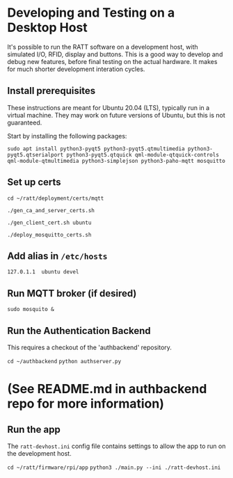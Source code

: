 
# Developing and Testing on a Desktop Host

It's possible to run the RATT software on a development host, with simulated I/O, RFID, display and buttons.  This is a good way to develop and debug new features, before final testing on the actual hardware.  It makes for much shorter development interation cycles.

## Install prerequisites

These instructions are meant for Ubuntu 20.04 (LTS), typically run in a virtual machine.  They may work on future versions of Ubuntu, but this is not guaranteed.

Start by installing the following packages:

`sudo apt install python3-pyqt5 python3-pyqt5.qtmultimedia python3-pyqt5.qtserialport python3-pyqt5.qtquick qml-module-qtquick-controls qml-module-qtmultimedia python3-simplejson python3-paho-mqtt mosquitto`


## Set up certs

`cd ~/ratt/deployment/certs/mqtt`

`./gen_ca_and_server_certs.sh`

`./gen_client_cert.sh ubuntu`

`./deploy_mosquitto_certs.sh`

## Add alias in `/etc/hosts`

`127.0.1.1	ubuntu devel`

## Run MQTT broker (if desired)

`sudo mosquito &`

## Run the Authentication Backend

This requires a checkout of the 'authbackend' repository.

`cd ~/authbackend`
`python authserver.py`
# (See README.md in authbackend repo for more information)

## Run the app

The `ratt-devhost.ini` config file contains settings to allow the app
to run on the development host.

`cd ~/ratt/firmware/rpi/app`
`python3 ./main.py --ini ./ratt-devhost.ini`



